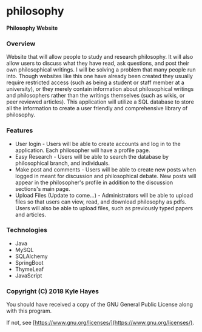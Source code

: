 # philosophy

**Philosophy Website**

### Overview

Website that will allow people to study and research philosophy. It will also allow users to discuss what they have read, ask questions, and post their own philosophical writings. I will be solving a problem that many people run into. Though websites like this one have already been created they usually require restricted access (such as being a student or staff member at a university), or they merely contain information about philosophical writings and philosophers rather than the writings themselves (such as wikis, or peer reviewed articles). This application will utilize a SQL database to store all the information to create a user friendly and comprehensive library of philosophy. 

### Features

* User login - Users will be able to create accounts and log in to the application. Each philosopher will have a profile page.
* Easy Research - Users will be able to search the database by philosophical branch, and individuals.
* Make post and comments - Users will be able to create new posts when logged in meant for discussion and philosophical debate. New posts will appear in the philosopher's profile in addition to the discussion sections's main page.
* Upload Files (Update to come...) - Administrators will be able to upload files so that users can view, read, and download philosophy as pdfs. Users will also be able to upload files, such as previously typed papers and articles.

 
### Technologies

*	Java
*	MySQL
*	SQLAlchemy
*	SpringBoot
*	ThymeLeaf
*	JavaScript

### Copyright (C) 2018  Kyle Hayes
You should have received a copy of the GNU General Public License along with this program. 

If not, see [https://www.gnu.org/licenses/](https://www.gnu.org/licenses/).
